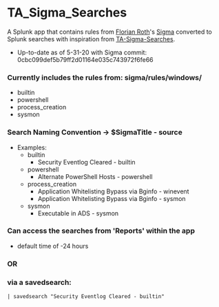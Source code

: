 # TA_Sigma_Searches
A Splunk app that contains rules from [Florian Roth](https://twitter.com/Cyb3rOps)'s [Sigma](https://github.com/Neo23x0/sigma) converted to Splunk searches with inspiration from [TA-Sigma-Searches](https://github.com/dstaulcu/TA-Sigma-Searches).
* Up-to-date as of 5-31-20 with Sigma commit: 0cbc099def5b79ff2d01164e035c743972f6fe66

### Currently includes the rules from: sigma/rules/windows/
* builtin
* powershell
* process_creation
* sysmon

### Search Naming Convention -> $SigmaTitle - source
* Examples:
    * builtin
        * Security Eventlog Cleared - builtin
    * powershell
        * Alternate PowerShell Hosts - powershell
    * process_creation
        * Application Whitelisting Bypass via Bginfo - winevent
        * Application Whitelisting Bypass via Bginfo - sysmon
    * sysmon
        * Executable in ADS - sysmon

### Can access the searches from 'Reports' within the app
* default time of -24 hours
### OR 
### via a savedsearch:
```
| savedsearch "Security Eventlog Cleared - builtin"
```
